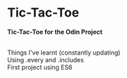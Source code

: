 # Tic-Tac-Toe
<b>Tic-Tac-Toe for the Odin Project </b>

<br> Things I've learnt (constantly updating)
<br> Using .every and .includes
<br> First project using ES6